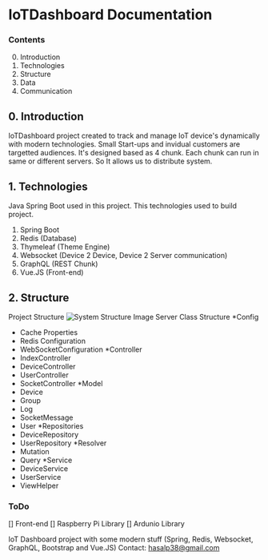 # IoTDashboard Documentation
### Contents
0. Introduction
1. Technologies
2. Structure
3. Data
4. Communication

## 0. Introduction
IoTDashboard project created to track and manage IoT device's dynamically with modern technologies. Small Start-ups and invidual customers are targetted audiences.
It's designed based as 4 chunk. Each chunk can run in same or different servers. So It allows us to distribute system.
## 1. Technologies
Java Spring Boot used in this project. This technologies used to build project.
1. Spring Boot
2. Redis (Database)
3. Thymeleaf (Theme Engine)
4. Websocket (Device 2 Device, Device 2 Server communication)
5. GraphQL (REST Chunk)
6. Vue.JS (Front-end)
## 2. Structure
Project Structure
![System Structure Image](https://hasanalpzengin.com/image/cover_images/1-6a158dd7f1a5a41791b4dc5de9c82189.jpg)
Server Class Structure
*Config
- Cache Properties
- Redis Configuration
- WebSocketConfiguration
*Controller
- IndexController
- DeviceController
- UserController
- SocketController
*Model
- Device
- Group
- Log
- SocketMessage
- User
*Repositories
- DeviceRepository
- UserRepository
*Resolver
- Mutation
- Query
*Service
- DeviceService
- UserService
- ViewHelper
### ToDo
[] Front-end
[] Raspberry Pi Library
[] Ardunio Library

IoT Dashboard project with some modern stuff (Spring, Redis, Websocket, GraphQL, Bootstrap and Vue.JS)
Contact: hasalp38@gmail.com
